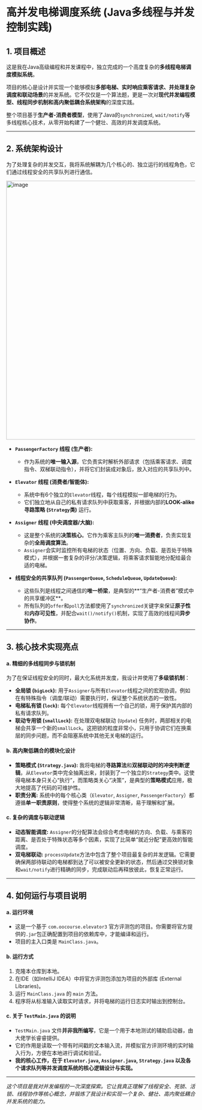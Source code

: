 # 高并发电梯调度系统 (Java多线程与并发控制实践)

## 1. 项目概述

这是我在Java高级编程和并发课程中，独立完成的一个高度复杂的**多线程电梯调度模拟系统**。

项目的核心是设计并实现一个能够模拟**多部电梯、实时响应乘客请求、并处理复杂调度和联动场景**的并发系统。它不仅仅是一个算法题，更是一次对**现代并发编程模型、线程同步机制和高内聚低耦合系统架构**的深度实践。

整个项目基于**生产者-消费者模型**，使用了Java的`synchronized`, `wait/notify`等多线程核心技术，从零开始构建了一个健壮、高效的并发调度系统。

---

## 2. 系统架构设计

为了处理复杂的并发交互，我将系统解耦为几个核心的、独立运行的线程角色，它们通过线程安全的共享队列进行通信。

<img width="1701" height="690" alt="image" src="https://github.com/user-attachments/assets/9ec384c4-b33b-4909-9f2d-60a0ed6374d6" />

*   **`PassengerFactory` 线程 (生产者):**
    *   作为系统的**唯一输入源**，它负责实时解析外部请求（包括乘客请求、调度指令、双梯联动指令），并将它们封装成对象后，放入对应的共享队列中。

*   **`Elevator` 线程 (消费者/智能体):**
    *   系统中有6个独立的`Elevator`线程，每个线程模拟一部电梯的行为。
    *   它们独立地从自己的私有请求队列中获取乘客，并根据内部的**LOOK-alike寻路策略 (`Strategy`类)** 运行。

*   **`Assigner` 线程 (中央调度器/大脑):**
    *   这是整个系统的**决策核心**。它作为乘客主队列的**唯一消费者**，负责实现复杂的**全局调度算法**。
    *   `Assigner`会实时监控所有电梯的状态（位置、方向、负载、是否处于特殊模式），并根据一套复杂的评分/决策逻辑，将乘客请求智能地分配给最合适的电梯。

*   **线程安全的共享队列 (`PassengerQueue`, `ScheduleQueue`, `UpdateQueue`):**
    *   这些队列是线程之间通信的**唯一桥梁**，是典型的**“生产者-消费者”模式中的共享缓冲区**。
    *   所有队列的`offer`和`poll`方法都使用了`synchronized`关键字来保证**原子性**和**内存可见性**，并配合`wait()/notify()`机制，实现了高效的线程间**异步协作**。

---

## 3. 核心技术实现亮点

#### **a. 精细的多线程同步与锁机制**

为了在保证线程安全的同时，最大化系统并发度，我设计并使用了**多级锁机制**：
*   **全局锁 (`bigLock`):** 用于`Assigner`与所有`Elevator`线程之间的宏观协调，例如在有特殊指令（调度/联动）需要执行时，保证整个系统状态的一致性。
*   **电梯私有锁 (`lock`):** 每个`Elevator`线程拥有一个自己的锁，用于保护其内部的私有请求队列。
*   **联动专用锁 (`smallLock`):** 在处理双电梯联动 (`Update`) 任务时，两部相关的电梯会共享一个新的`smallLock`。这把锁的粒度非常小，只用于协调它们在换乘层的同步问题，而不会阻塞系统中其他无关电梯的运行。

#### **b. 高内聚低耦合的模块化设计**

*   **策略模式 (`Strategy.java`):** 我将电梯的**寻路算法**和**双梯联动时的冲突判断逻辑**，从`Elevator`类中完全抽离出来，封装到了一个独立的`Strategy`类中。这使得电梯本身只关心“执行”，而策略类关心“决策”，是典型的**策略模式**应用，极大地提高了代码的可维护性。
*   **职责分离:** 系统中的每个核心类（`Elevator`, `Assigner`, `PassengerFactory`）都遵循**单一职责原则**，使得整个系统的逻辑非常清晰，易于理解和扩展。

#### **c. 复杂的调度与联动逻辑**

*   **动态智能调度:** `Assigner`的分配算法会综合考虑电梯的方向、负载、与乘客的距离、是否处于特殊状态等多个因素，实现了比简单“就近分配”更高效的智能调度。
*   **双电梯联动:** `processUpdate`方法中包含了整个项目最复杂的并发逻辑。它需要确保两部待联动的电梯都到达了可以被安全更新的状态，然后通过交换锁对象和`wait/notify`进行精确的同步，完成联动后再释放彼此，恢复正常运行。

---

## 4. 如何运行与项目说明

#### **a. 运行环境**
*   这是一个基于 `com.oocourse.elevator3` 官方评测包的项目。你需要将官方提供的`.jar`包正确配置到项目的依赖库中，才能编译和运行。
*   项目的主入口类是 `MainClass.java`。

#### **b. 运行方式**
1.  克隆本仓库到本地。
2.  在IDE（如IntelliJ IDEA）中将官方评测包添加为项目的外部库 (External Libraries)。
3.  运行 `MainClass.java` 的 `main` 方法。
4.  程序将从标准输入读取实时请求，并将电梯的运行日志实时输出到控制台。

#### **c. 关于 `TestMain.java` 的说明**
*   `TestMain.java` 文件**并非我所编写**，它是一个用于本地测试的辅助启动器，由大佬学长睿睿提供。
*   它的作用是读取一个带有时间戳的文本输入流，并模拟官方评测环境的实时输入行为，方便在本地进行调试和验证。
*   **我的核心工作，在于 `Elevator.java`, `Assigner.java`, `Strategy.java` 以及各个请求队列等并发调度系统的核心逻辑设计与实现。**

---
*这个项目是我对并发编程的一次深度探索。它让我真正理解了线程安全、死锁、活锁、线程协作等核心概念，并锻炼了我设计和实现一个复杂、健壮、高内聚低耦合并发系统的能力。*
